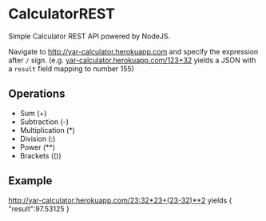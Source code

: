# CalculatorREST

Simple Calculator REST API powered by NodeJS. 


Navigate to http://yar-calculator.herokuapp.com and specify the expression after `/`
sign. (e.g. <a href="http://yar-calculator.herokuapp.com/123+32">yar-calculator.herokuapp.com/123+32</a> yields a JSON with a `result`
field mapping to number 155)

## Operations

* Sum (+)
* Subtraction (-)
* Multiplication (*)
* Division (:)
* Power (**)
* Brackets (())

## Example

http://yar-calculator.herokuapp.com/23:32*23+(23-32)**2 yields { "result":97.53125 }
